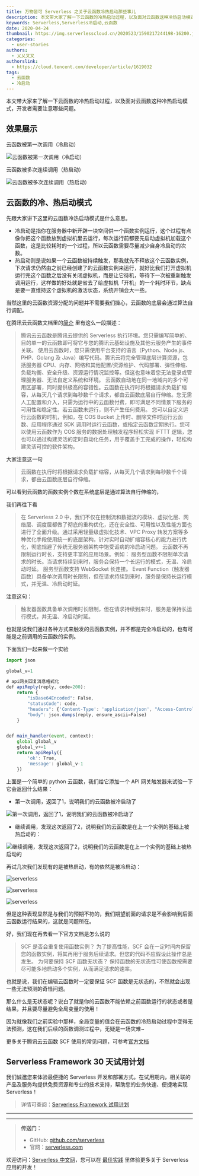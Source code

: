 ```yaml
---
title: 万物皆可 Serverless 之关于云函数冷热启动那些事儿
description: 本文带大家了解一下云函数的冷热启动过程，以及面对云函数这种冷热启动模式，开发者需要注意哪些问题。
keywords: Serverless,Serverless冷启动,云函数
date: 2020-04-24
thumbnail: https://img.serverlesscloud.cn/2020523/1590217244198-16200.jpg
categories:
  - user-stories
authors:
  - 乂乂又又
authorslink:
  - https://cloud.tencent.com/developer/article/1619032
tags:
  - 云函数
  - 冷启动
---
```


本文带大家来了解一下云函数的冷热启动过程，以及面对云函数这种冷热启动模式，开发者需要注意哪些问题。

## 效果展示

云函数被第一次调用（冷启动）

![云函数被第一次调用（冷启动）](https://img.serverlesscloud.cn/2020523/1590217244160-16200.jpg)

云函数被多次连续调用（热启动）

![云函数被多次连续调用（热启动）](https://img.serverlesscloud.cn/2020523/1590217244159-16200.jpg)


## 云函数的冷、热启动模式

先跟大家讲下这里的云函数冷热启动模式是什么意思。

- 冷启动是指你在服务器中新开辟一块空间供一个函数实例运行，这个过程有点像你把这个函数放到虚拟机里去运行，每次运行前都要先启动虚拟机加载这个函数，这是比较耗时的一个过程，所以云函数需要尽量减少自身冷启动的次数。
- 热启动则是说如果一个云函数被持续触发，那我就先不释放这个云函数实例，下次请求仍然由之前已经创建了的云函数实例来运行，就好比我们打开虚拟机运行完这个函数之后没有关闭虚拟机，而是让它待机，等待下一次被重新触发调用运行，这样做的好处就是省去了给虚拟机「开机」的一个耗时环节，缺点是要一直维持这个虚拟机的激活状态，系统开销会大一些。

当然这里的云函数资源分配的问题并不需要我们操心，云函数的底层会通过算法自行调配。

在腾讯云云函数文档里的[简介](https://cloud.tencent.com/document/product/583/9199?from=10680) 里有这么一段描述：

> 腾讯云云函数是腾讯云提供的 Serverless 执行环境。您只需编写简单的、目的单一的云函数即可将它与您的腾讯云基础设施及其他云服务产生的事件关联。
> 使用云函数时，您只需使用平台支持的语言（Python、Node.js、PHP、Golang 及 Java）编写代码。腾讯云将完全管理底层计算资源，包括服务器 CPU、内存、网络和其他配置/资源维护、代码部署、弹性伸缩、负载均衡、安全升级、资源运行情况监控等。但这也意味着您无法登录或管理服务器、无法自定义系统和环境。
> 云函数自动地在同一地域内的多个可用区部署，同时提供极高的容错性。云函数在执行时将根据请求负载扩缩容，从每天几个请求到每秒数千个请求，都由云函数底层自行伸缩。您无需人工配置和介入，只需为运行中的云函数付费，即可满足不同情景下服务的可用性和稳定性。若云函数未运行，则不产生任何费用。
> 您可以自定义运行云函数的时机，例如，在 COS Bucket 上传时、删除文件时运行云函数、应用程序通过 SDK 调用时运行云函数，或指定云函数定期执行。您可以使用云函数作为 COS 服务的数据处理触发程序轻松实现 IFTTT 逻辑，您也可以通过构建灵活的定时自动化任务，用于覆盖手工完成的操作，轻松构建灵活可控的软件架构。

大家注意这一句

> 云函数在执行时将根据请求负载扩缩容，从每天几个请求到每秒数千个请求，都由云函数底层自行伸缩。

可以看到云函数的函数实例个数在系统底层是通过算法自行伸缩的，

我们再往下看

> 在 Serverless 2.0 中，我们不仅在控制流和数据流的模块、虚拟化层、网络层、调度层都做了彻底的重构优化，还在安全性、可用性以及性能方面也进行了全面升级。通过采用轻量级虚拟化技术、VPC Proxy 转发方案等多种优化手段使用统一的底层架构。针对实时自动扩缩容核心的能力进行优化，彻底规避了传统无服务器架构中饱受诟病的冷启动问题。
> 云函数不再限制运行时长，支持更丰富的应用场景。例如：
> 服务型函数不限制单次请求的时长。当请求持续到来时，服务会保持一个长运行的模式，无温、冷启动时延。
> 服务型函数支持 WebSocket 长连接。
> Event Function（触发器函数）具备单次调用时长限制，但在请求持续到来时，服务是保持长运行模式，并无温、冷启动时延。

注意这句：

> 触发器函数具备单次调用时长限制，但在请求持续到来时，服务是保持长运行模式，并无温、冷启动时延。

也就是说我们通过各种方式来触发的云函数实例，并不都是完全冷启动的，也有可能是之前调用的云函数的实例。

下面我们一起来做一个实验

```javascript
import json

global_v=1

# api网关回复消息格式化
def apiReply(reply, code=200):
    return {
        "isBase64Encoded": False,
        "statusCode": code,
        "headers": {'Content-Type': 'application/json', "Access-Control-Allow-Origin": "*"},
        "body": json.dumps(reply, ensure_ascii=False)
    }


def main_handler(event, context):
    global global_v
    global_v+=1
    return apiReply({
        'ok': True,
        'message': global_v-1
    })
```

上面是一个简单的 python 云函数，我们给它添加一个 API 网关触发器来试验一下它会返回什么结果：

- 第一次调用，返回了1，说明我们的云函数被冷启动了

![第一次调用，返回了1，说明我们的云函数被冷启动了](https://img.serverlesscloud.cn/2020523/1590217244158-16200.jpg)

- 继续调用，发现这次返回了2，说明我们的云函数是在上一个实例的基础上被热启动的：

![继续调用，发现这次返回了2，说明我们的云函数是在上一个实例的基础上被热启动的](https://img.serverlesscloud.cn/2020523/1590217244158-16200.jpg)

再试几次我们发现有的是被热启动，有的依然是被冷启动：

![serverless](https://img.serverlesscloud.cn/2020523/1590217244160-16200.jpg)

![serverless](https://img.serverlesscloud.cn/2020523/1590217244157-16200.jpg)

![serverless](https://img.serverlesscloud.cn/2020523/1590217826454-16202.jpg)

但是这种表现显然是与我们的预期不符的，我们期望前面的请求是不会影响到后面云函数运行结果的，这就是问题所在。

好，我们现在再去看一下官方文档是怎么说的

> SCF 是否会重复使用函数实例？
> 为了提高性能，SCF 会在一定时间内保留您的函数实例，将其再用于服务后续请求。但您的代码不应假设此操作总是发生。
> 为何要保持 SCF 函数无状态？
> 保持函数的无状态性可使函数按需要尽可能多地启动多个实例，从而满足请求的速率。

也就是说，我们在编辑云函数时一定要保证 SCF 函数是无状态的，不然就会出现一些无法预测的奇怪问题。

那么什么是无状态呢？说白了就是你的云函数不能依赖之前函数运行的状态或者是结果，并且要尽量避免全局变量的使用！

因为就像我们之前实验中那样，全局变量的值会在云函数的冷热启动过程中变得无法预测，这在我们后续的函数调测过程中，无疑是一场灾难~

更多关于腾讯云云函数 SCF 使用的常见问题，可参考[官方文档](https://cloud.tencent.com/document/product/583/9180?from=10680)

## Serverless Framework 30 天试用计划

我们诚邀您来体验最便捷的 Serverless 开发和部署方式。在试用期内，相关联的产品及服务均提供免费资源和专业的技术支持，帮助您的业务快速、便捷地实现 Serverless！

> 详情可查阅：[Serverless Framework 试用计划](https://cloud.tencent.com/document/product/1154/38792)

---
<div id='scf-deploy-iframe-or-md'></div>

---

> **传送门：**
> - GitHub: [github.com/serverless](https://github.com/serverless/serverless/blob/master/README_CN.md)
> - 官网：[serverless.com](https://serverless.com/)

欢迎访问：[Serverless 中文网](https://serverlesscloud.cn/)，您可以在 [最佳实践](https://serverlesscloud.cn/best-practice) 里体验更多关于 Serverless 应用的开发！
